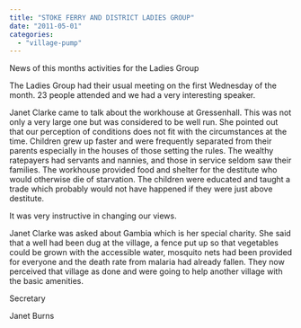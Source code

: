 ```yaml
---
title: "STOKE FERRY AND DISTRICT LADIES GROUP"
date: "2011-05-01"
categories: 
  - "village-pump"
---
```


News of this months activities for the Ladies Group

The Ladies Group had their usual meeting on the first Wednesday of the month. 23 people attended and we had a very interesting speaker.

Janet Clarke came to talk about the workhouse at Gressenhall. This was not only a very large one but was considered to be well run. She pointed out that our perception of conditions does not fit with the circumstances at the time. Children grew up faster and were frequently separated from their parents especially in the houses of those setting the rules. The wealthy ratepayers had servants and nannies, and those in service seldom saw their families. The workhouse provided food and shelter for the destitute who would otherwise die of starvation. The children were educated and taught a trade which probably would not have happened if they were just above destitute.

It was very instructive in changing our views.

Janet Clarke was asked about Gambia which is her special charity. She said that a well had been dug at the village, a fence put up so that vegetables could be grown with the accessible water, mosquito nets had been provided for everyone and the death rate from malaria had already fallen. They now perceived that village as done and were going to help another village with the basic amenities.

Secretary

Janet Burns
